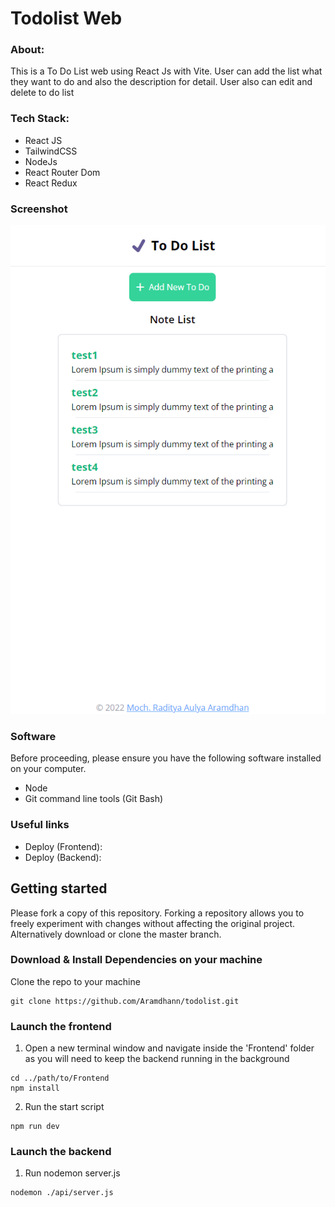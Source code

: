 # Todolist Web

### About:

This is a To Do List web using React Js with Vite. User can add the list what they want to do and also the description for detail. User also can edit and delete to do list

### Tech Stack:

* React JS
* TailwindCSS
* NodeJs
* React Router Dom
* React Redux

### Screenshot

<p align="center"><img src="./src/assets/img/To-Do-List.png"></p>

### Software 

Before proceeding, please ensure you have the following software installed on your computer.
* Node
* Git command line tools (Git Bash)

### Useful links
* Deploy (Frontend):
* Deploy (Backend):

## Getting started

Please fork a copy of this repository. Forking a repository allows you to freely experiment with changes without affecting the original project. Alternatively download or clone the master branch.

### Download & Install Dependencies on your machine 

Clone the repo to your machine 

```
git clone https://github.com/Aramdhann/todolist.git
```

### Launch the frontend

1) Open a new terminal window and navigate inside the 'Frontend' folder as you will need to keep the backend running in the background

```
cd ../path/to/Frontend
npm install
```

2) Run the start script

``` 
npm run dev
```

### Launch the backend

1)	Run nodemon server.js

```
nodemon ./api/server.js
```
